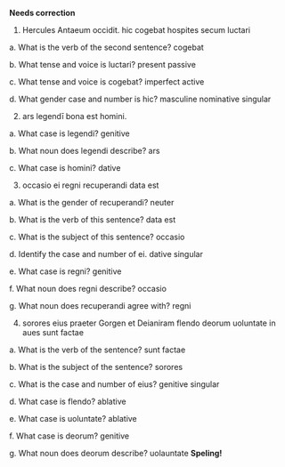 **Needs correction**

1. Hercules Antaeum occidit. hic cogebat hospites secum luctari

a. What is the verb of the second sentence? cogebat

b. What tense and voice is luctari? present passive

c. What tense and voice is cogebat? imperfect active

d. What gender case and number is hic? masculine nominative singular

2. ars legendī bona est homini.

a. What case is legendi? genitive

b. What noun does legendi describe? ars

c. What case is homini? dative

3. occasio ei regni recuperandi data est

a. What is the gender of recuperandi? neuter

b. What is the verb of this sentence? data est

c. What is the subject of this sentence? occasio

d. Identify the case and number of ei. dative singular

e. What case is regni? genitive

f. What noun does regni describe? occasio

g. What noun does recuperandi agree with? regni

4. sorores eius praeter Gorgen et Deianiram flendo deorum uoluntate in aues sunt factae

a. What is the verb of the sentence? sunt factae

b. What is the subject of the sentence? sorores

c. What is the case and number of eius? genitive singular

d. What case is flendo? ablative

e. What case is uoluntate? ablative

f. What case is deorum? genitive

g. What noun does deorum describe? uolauntate **Speling!**
